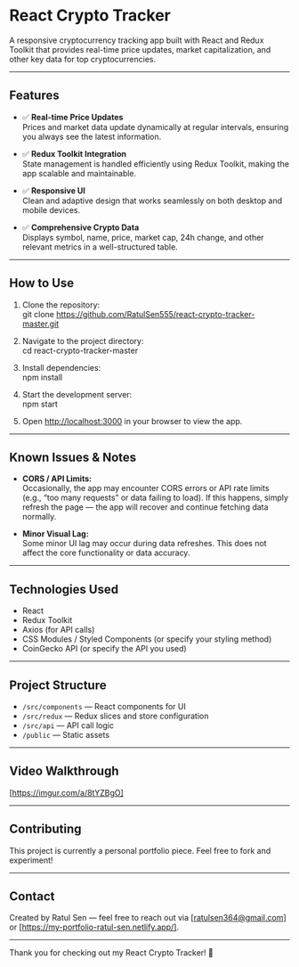 # React Crypto Tracker

A responsive cryptocurrency tracking app built with React and Redux Toolkit that provides real-time price updates, market capitalization, and other key data for top cryptocurrencies.

---


## Features

- ✅ **Real-time Price Updates**  
  Prices and market data update dynamically at regular intervals, ensuring you always see the latest information.

- ✅ **Redux Toolkit Integration**  
  State management is handled efficiently using Redux Toolkit, making the app scalable and maintainable.

- ✅ **Responsive UI**  
  Clean and adaptive design that works seamlessly on both desktop and mobile devices.

- ✅ **Comprehensive Crypto Data**  
  Displays symbol, name, price, market cap, 24h change, and other relevant metrics in a well-structured table.

---

## How to Use

1. Clone the repository:  
git clone https://github.com/RatulSen555/react-crypto-tracker-master.git

2. Navigate to the project directory:  
cd react-crypto-tracker-master

3. Install dependencies:  
npm install

4. Start the development server:  
npm start

5. Open [http://localhost:3000](http://localhost:3000) in your browser to view the app.

---

## Known Issues & Notes

- **CORS / API Limits:**  
Occasionally, the app may encounter CORS errors or API rate limits (e.g., “too many requests” or data failing to load). If this happens, simply refresh the page — the app will recover and continue fetching data normally.

- **Minor Visual Lag:**  
Some minor UI lag may occur during data refreshes. This does not affect the core functionality or data accuracy.

---

## Technologies Used

- React  
- Redux Toolkit  
- Axios (for API calls)  
- CSS Modules / Styled Components (or specify your styling method)  
- CoinGecko API (or specify the API you used)

---

## Project Structure

- `/src/components` — React components for UI  
- `/src/redux` — Redux slices and store configuration  
- `/src/api` — API call logic  
- `/public` — Static assets

---

## Video Walkthrough

[https://imgur.com/a/8tYZBgO]  

---

## Contributing

This project is currently a personal portfolio piece. Feel free to fork and experiment!

---



## Contact

Created by Ratul Sen — feel free to reach out via [ratulsen364@gmail.com] or [https://my-portfolio-ratul-sen.netlify.app/].

---

Thank you for checking out my React Crypto Tracker! 🚀




